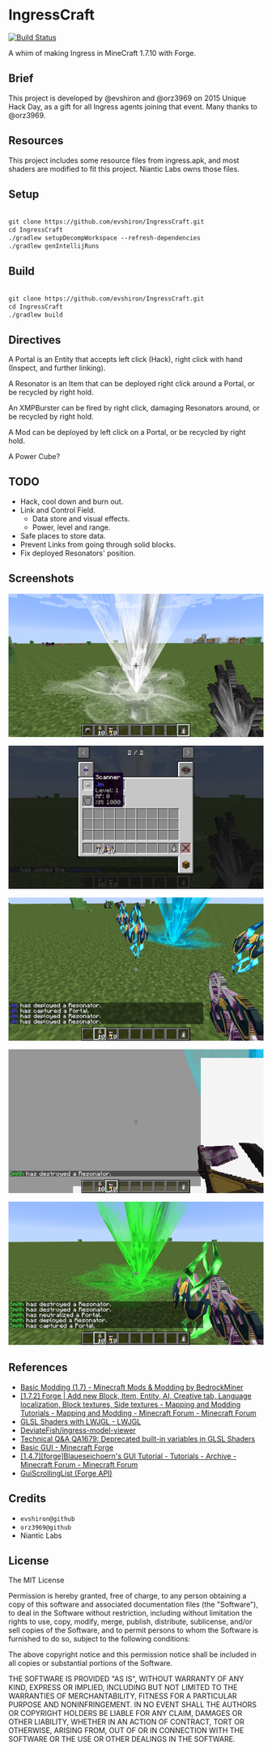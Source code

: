 # IngressCraft

[![Build Status](http://i.evshiron.info:8080/job/IngressCraft/badge/icon)](http://i.evshiron.info:8080/job/IngressCraft/)

A whim of making Ingress in MineCraft 1.7.10 with Forge.

## Brief

This project is developed by @evshiron and @orz3969 on 2015 Unique Hack Day, as a gift for all Ingress agents joining that event. Many thanks to @orz3969.

## Resources

This project includes some resource files from ingress.apk, and most shaders are modified to fit this project. Niantic Labs owns those files.

## Setup

```

git clone https://github.com/evshiron/IngressCraft.git
cd IngressCraft
./gradlew setupDecompWorkspace --refresh-dependencies
./gradlew genIntellijRuns

```

## Build

```

git clone https://github.com/evshiron/IngressCraft.git
cd IngressCraft
./gradlew build

```

## Directives

A Portal is an Entity that accepts left click (Hack), right click with hand (Inspect, and further linking).

A Resonator is an Item that can be deployed right click around a Portal, or be recycled by right hold.

An XMPBurster can be fired by right click, damaging Resonators around, or be recycled by right hold.

A Mod can be deployed by left click on a Portal, or be recycled by right hold.

A Power Cube?

## TODO

* Hack, cool down and burn out.
* Link and Control Field.
  * Data store and visual effects.
  * Power, level and range.
* Safe places to store data.
* Prevent Links from going through solid blocks.
* Fix deployed Resonators' position.

## Screenshots

![](./screenshots/1.png)

![](./screenshots/2.png)

![](./screenshots/3.png)

![](./screenshots/4.png)

![](./screenshots/5.png)

## References

* [Basic Modding (1.7) - Minecraft Mods & Modding by BedrockMiner](http://bedrockminer.jimdo.com/modding-tutorials/basic-modding-1-7/)
* [[1.7.2] Forge | Add new Block, Item, Entity, AI, Creative tab, Language localization, Block textures, Side textures - Mapping and Modding Tutorials - Mapping and Modding - Minecraft Forum - Minecraft Forum](http://www.minecraftforum.net/forums/mapping-and-modding/mapping-and-modding-tutorials/1571558-1-7-2-forge-add-new-block-item-entity-ai-creative)
* [GLSL Shaders with LWJGL - LWJGL](http://wiki.lwjgl.org/wiki/GLSL_Shaders_with_LWJGL)
* [DeviateFish/ingress-model-viewer](https://github.com/DeviateFish/ingress-model-viewer)
* [Technical Q&A QA1679: Deprecated built-in variables in GLSL Shaders](https://developer.apple.com/library/ios/qa/qa1679/_index.html)
* [Basic GUI - Minecraft Forge](http://www.minecraftforge.net/wiki/Basic_GUI)
* [[1.4.7][forge]Blaueseichoern's GUI Tutorial - Tutorials - Archive - Minecraft Forum - Minecraft Forum](http://www.minecraftforum.net/forums/archive/tutorials/931088-1-4-7-forge-blaueseichoerns-gui-tutorial)
* [GuiScrollingList (Forge API)](http://cmicro.github.io/NeatCraft/forge-javadoc/)

## Credits

  * `evshiron@github`
  * `orz3969@github`
  * Niantic Labs

## License

The MIT License

Permission is hereby granted, free of charge, to any person obtaining a copy of this software and associated documentation files (the "Software"), to deal in the Software without restriction, including without limitation the rights to use, copy, modify, merge, publish, distribute, sublicense, and/or sell copies of the Software, and to permit persons to whom the Software is furnished to do so, subject to the following conditions:

The above copyright notice and this permission notice shall be included in all copies or substantial portions of the Software.

THE SOFTWARE IS PROVIDED "AS IS", WITHOUT WARRANTY OF ANY KIND, EXPRESS OR IMPLIED, INCLUDING BUT NOT LIMITED TO THE WARRANTIES OF MERCHANTABILITY, FITNESS FOR A PARTICULAR PURPOSE AND NONINFRINGEMENT. IN NO EVENT SHALL THE AUTHORS OR COPYRIGHT HOLDERS BE LIABLE FOR ANY CLAIM, DAMAGES OR OTHER LIABILITY, WHETHER IN AN ACTION OF CONTRACT, TORT OR OTHERWISE, ARISING FROM, OUT OF OR IN CONNECTION WITH THE SOFTWARE OR THE USE OR OTHER DEALINGS IN THE SOFTWARE.
